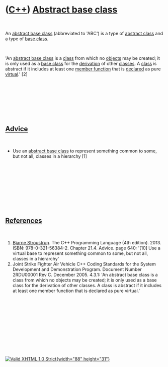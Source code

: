 



 

 

 

 

 

([C++](Cpp.htm)) [Abstract base class](CppAbstractBaseClass.htm)
================================================================

 

An [abstract base class](CppAbstractBaseClass.htm) (abbreviated to
'ABC') is a type of [abstract class](CppAbstractClass.htm) and a type of
[base class](CppBaseClass.htm).

 

'An [abstract base class](CppAbstractBaseClass.htm) is a
[class](CppClass.htm) from which no [objects](CppObject.htm) may be
created; it is only used as a [base class](CppBaseClass.htm) for the
[derivation](CppDerivedClass.htm) of other [classes](CppClass.htm). A
[class](CppClass.htm) is abstract if it includes at least one [member
function](CppMemberFunction.htm) that is [declared](CppDeclaration.htm)
as pure [virtual](CppVirtual.htm).' \[2\]

 

 

 

 

[Advice](CppAdvice.htm)
-----------------------

 

-   Use an [abstract base class](CppAbstractBaseClass.htm) to represent
    something common to some, but not all, classes in a hierarchy \[1\]

 

 

 

 

 

[References](CppReferences.htm)
-------------------------------

 

1.  [Bjarne Stroustrup](CppBjarneStroustrup.htm). The C++ Programming
    Language (4th edition). 2013. ISBN: 978-0-321-56384-2. Chapter 21.4.
    Advice. page 640: '\[10\] Use a virtual base to represent something
    common to some, but not all, classes in a hierarchy'
2.  Joint Strike Fighter Air Vehicle C++ Coding Standards for the System
    Development and Demonstration Program. Document Number 2RDU00001
    Rev C. December 2005. 4.3.1: 'An abstract base class is a class from
    which no objects may be created; it is only used as a base class for
    the derivation of other classes. A class is abstract if it includes
    at least one member function that is declared as pure virtual.'

 

 

 

 

 





 

[![Valid XHTML 1.0 Strict](valid-xhtml10.png){width="88"
height="31"}](http://validator.w3.org/check?uri=referer)
